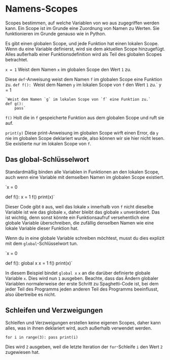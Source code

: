 # Namens-Scopes
Scopes bestimmen, auf welche Variablen von wo aus zugegriffen werden kann. Ein Scope ist im Grunde eine Zuordnung von Namen zu Werten.
Sie funktionieren im Grunde genauso wie in Python.

Es gibt einen globalen Scope, und jede Funktion hat einen lokalen Scope.
Wenn du eine Variable definierst, wird sie dem aktuellen Scope hinzugefügt.
Alles außerhalb einer Funktionsdefinition wird als Teil des globalen Scopes betrachtet.

`x = 1`
Weist dem Namen `x` im globalen Scope den Wert `1` zu.

Diese `def`-Anweisung weist dem Namen `f` im globalen Scope eine Funktion zu.
`def f():
    `Weist dem Namen `y` im lokalen Scope von `f` den Wert `1` zu.`
    y = 1

    `Weist dem Namen `g` im lokalen Scope von `f` eine Funktion zu.`
    def g():
        pass`

`f()`
Holt die in `f` gespeicherte Funktion aus dem globalen Scope und ruft sie auf.

`print(y)`
Diese print-Anweisung im globalen Scope wirft einen Error, da `y` nie im globalen Scope deklariert wurde, also können wir sie hier nicht lesen.
Sie existierte nur im lokalen Scope von `f`.

## Das global-Schlüsselwort
Standardmäßig binden alle Variablen in Funktionen an den lokalen Scope, auch wenn eine Variable mit demselben Namen im globalen Scope existiert.

`x = 0

def f():
    x = 1
f()
print(x)`

Dieser Code gibt `0` aus, weil das lokale `x` innerhalb von `f` nicht dieselbe Variable ist wie das globale `x`, daher bleibt das globale `x` unverändert. Das ist wichtig, denn sonst könnte ein Funktionsaufruf versehentlich eine globale Variable überschreiben, die zufällig denselben Namen wie eine lokale Variable dieser Funktion hat.

Wenn du in eine globale Variable schreiben möchtest, musst du dies explizit mit dem `global`-Schlüsselwort tun.

`x = 0

def f():
    global x
    x = 1
f()
print(x)`

In diesem Beispiel bindet `global x` `x` an die darüber definierte globale Variable `x`. Dies wird nun `1` ausgeben.
Beachte, dass das Ändern globaler Variablen normalerweise der erste Schritt zu Spaghetti-Code ist, bei dem jeder Teil des Programms jeden anderen Teil des Programms beeinflusst, also übertreibe es nicht.

## Schleifen und Verzweigungen
Schleifen und Verzweigungen erstellen keine eigenen Scopes, daher kann alles, was in ihnen deklariert wird, auch außerhalb verwendet werden.

`for i in range(3):
    pass
print(i)`

Dies wird `2` ausgeben, weil die letzte Iteration der `for`-Schleife `i` den Wert `2` zugewiesen hat.